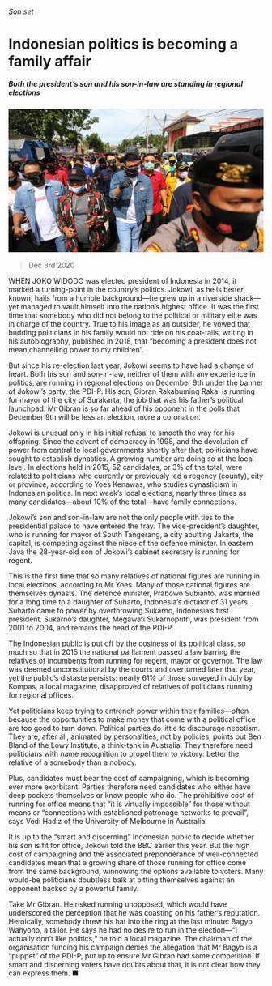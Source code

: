 ###### Son set

# Indonesian politics is becoming a family affair 

##### Both the president’s son and his son-in-law are standing in regional elections 

![image](images/20201205_ASP503.jpg) 

> Dec 3rd 2020 


WHEN JOKO WIDODO was elected president of Indonesia in 2014, it marked a turning-point in the country’s politics. Jokowi, as he is better known, hails from a humble background—he grew up in a riverside shack—yet managed to vault himself into the nation’s highest office. It was the first time that somebody who did not belong to the political or military elite was in charge of the country. True to his image as an outsider, he vowed that budding politicians in his family would not ride on his coat-tails, writing in his autobiography, published in 2018, that “becoming a president does not mean channelling power to my children”.


But since his re-election last year, Jokowi seems to have had a change of heart. Both his son and son-in-law, neither of them with any experience in politics, are running in regional elections on December 9th under the banner of Jokowi’s party, the PDI-P. His son, Gibran Rakabuming Raka, is running for mayor of the city of Surakarta, the job that was his father’s political launchpad. Mr Gibran is so far ahead of his opponent in the polls that December 9th will be less an election, more a coronation. 



Jokowi is unusual only in his initial refusal to smooth the way for his offspring. Since the advent of democracy in 1998, and the devolution of power from central to local governments shortly after that, politicians have sought to establish dynasties. A growing number are doing so at the local level. In elections held in 2015, 52 candidates, or 3% of the total, were related to politicians who currently or previously led a regency (county), city or province, according to Yoes Kenawas, who studies dynasticism in Indonesian politics. In next week’s local elections, nearly three times as many candidates—about 10% of the total—have family connections.


Jokowi’s son and son-in-law are not the only people with ties to the presidential palace to have entered the fray. The vice-president’s daughter, who is running for mayor of South Tangerang, a city abutting Jakarta, the capital, is competing against the niece of the defence minister. In eastern Java the 28-year-old son of Jokowi’s cabinet secretary is running for regent.


This is the first time that so many relatives of national figures are running in local elections, according to Mr Yoes. Many of those national figures are themselves dynasts. The defence minister, Prabowo Subianto, was married for a long time to a daughter of Suharto, Indonesia’s dictator of 31 years. Suharto came to power by overthrowing Sukarno, Indonesia’s first president. Sukarno’s daughter, Megawati Sukarnoputri, was president from 2001 to 2004, and remains the head of the PDI-P.


The Indonesian public is put off by the cosiness of its political class, so much so that in 2015 the national parliament passed a law barring the relatives of incumbents from running for regent, mayor or governor. The law was deemed unconstitutional by the courts and overturned later that year, yet the public’s distaste persists: nearly 61% of those surveyed in July by Kompas, a local magazine, disapproved of relatives of politicians running for regional offices. 


Yet politicians keep trying to entrench power within their families—often because the opportunities to make money that come with a political office are too good to turn down. Political parties do little to discourage nepotism. They are, after all, animated by personalities, not by policies, points out Ben Bland of the Lowy Institute, a think-tank in Australia. They therefore need politicians with name recognition to propel them to victory: better the relative of a somebody than a nobody.


Plus, candidates must bear the cost of campaigning, which is becoming ever more exorbitant. Parties therefore need candidates who either have deep pockets themselves or know people who do. The prohibitive cost of running for office means that “it is virtually impossible” for those without means or “connections with established patronage networks to prevail”, says Vedi Hadiz of the University of Melbourne in Australia. 


It is up to the “smart and discerning” Indonesian public to decide whether his son is fit for office, Jokowi told the BBC earlier this year. But the high cost of campaigning and the associated preponderance of well-connected candidates mean that a growing share of those running for office come from the same background, winnowing the options available to voters. Many would-be politicians doubtless balk at pitting themselves against an opponent backed by a powerful family.


Take Mr Gibran. He risked running unopposed, which would have underscored the perception that he was coasting on his father’s reputation. Heroically, somebody threw his hat into the ring at the last minute: Bagyo Wahyono, a tailor. He says he had no desire to run in the election—“I actually don’t like politics,” he told a local magazine. The chairman of the organisation funding his campaign denies the allegation that Mr Bagyo is a “puppet” of the PDI-P, put up to ensure Mr Gibran had some competition. If smart and discerning voters have doubts about that, it is not clear how they can express them. ■

